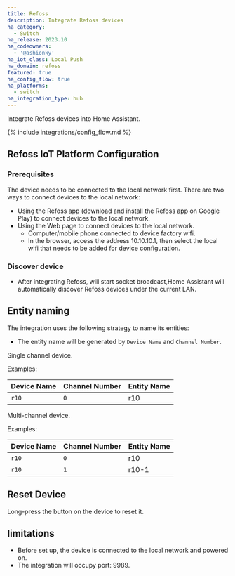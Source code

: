 ```yaml
---
title: Refoss
description: Integrate Refoss devices
ha_category:
  - Switch
ha_release: 2023.10
ha_codeowners:
  - '@ashionky'
ha_iot_class: Local Push
ha_domain: refoss
featured: true
ha_config_flow: true
ha_platforms:
  - switch
ha_integration_type: hub
---
```


Integrate Refoss devices into Home Assistant.

{% include integrations/config_flow.md %}

## Refoss IoT Platform Configuration

### Prerequisites

The device needs to be connected to the local network first. There are two ways to connect devices to the local network:
  - Using the Refoss app (download and install the Refoss app on Google Play) to connect devices to the local network.
  - Using the Web page to connect devices to the local network.
    - Computer/mobile phone connected to device factory wifi.
    - In the browser, access the address 10.10.10.1, then select the local wifi that needs to be added for device configuration.

### Discover device

  - After integrating Refoss, will start socket broadcast,Home Assistant will automatically discover Refoss devices under the current LAN.
  
## Entity naming

The integration uses the following strategy to name its entities:

-  The entity name will be generated by `Device Name` and `Channel Number`.

Single channel device.

Examples:

| Device Name |Channel Number| Entity Name |              
| ----------- | -----------|------------|
| `r10`       | `0`           | r10        |

Multi-channel device.
  
Examples:

| Device Name | Channel Number | Entity Name |              
| ----------- |----------------|----------|
| `r10`       | `0`            | r10      |
| `r10`       | `1`            | r10-1    |

## Reset Device

Long-press the button on the device to reset it.

## limitations

- Before set up, the device is connected to the local network and powered on.
- The integration will occupy port: 9989.